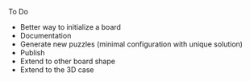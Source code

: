 To Do

- Better way to initialize a board
- Documentation
- Generate new puzzles (minimal configuration with unique solution)
- Publish
- Extend to other board shape
- Extend to the 3D case
